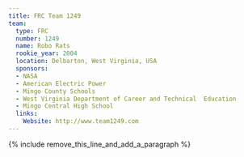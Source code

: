 ```yaml
---
title: FRC Team 1249
team:
  type: FRC
  number: 1249
  name: Robo Rats
  rookie_year: 2004
  location: Delbarton, West Virginia, USA
  sponsors:
  - NASA
  - American Electric Power
  - Mingo County Schools
  - West Virginia Department of Career and Technical  Education
  - Mingo Central High School
  links:
    Website: http://www.team1249.com
---
```


{% include remove_this_line_and_add_a_paragraph %}